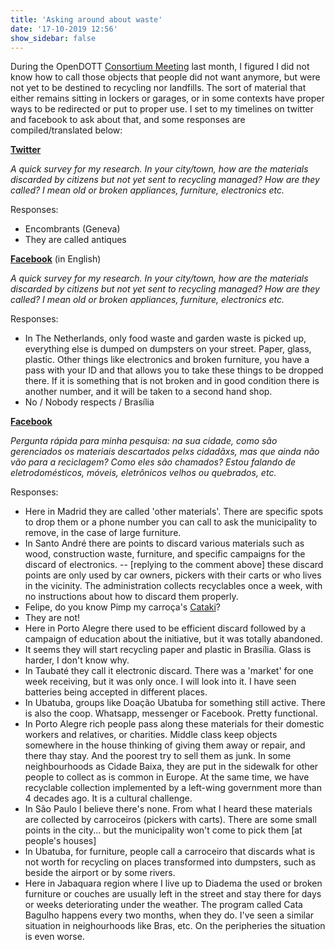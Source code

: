 ```yaml
---
title: 'Asking around about waste'
date: '17-10-2019 12:56'
show_sidebar: false
---
```


During the OpenDOTT [Consortium Meeting](../consortium-meeting-2019) last month, I figured I did not 
know how to call those objects that people did not want anymore, but were not yet to be destined
to recycling nor landfills. The sort of material that either remains sitting in lockers or garages, 
or in some contexts have proper ways to be redirected or put to proper use. I set to my timelines
on twitter and facebook to ask about that, and some responses are compiled/translated below:

**[Twitter](https://twitter.com/efeefe/status/1179844130308014081)**

*A quick survey for my research. In your city/town, how are the materials discarded by citizens but not yet sent to recycling managed? How are they called? I mean old or broken appliances, furniture, electronics etc.*

Responses:

- Encombrants (Geneva)
- They are called antiques

**[Facebook](https://www.facebook.com/efefonseca/posts/2486147048134154)** (in English)

*A quick survey for my research. In your city/town, how are the materials discarded by citizens but not yet sent to recycling managed? How are they called? I mean old or broken appliances, furniture, electronics etc.*

Responses: 

- In The Netherlands, only food waste and garden waste is picked up, everything else is dumped on dumpsters on your street. Paper, glass, plastic. Other things like electronics and broken furniture, you have a pass with your ID and that allows you to take these things to be dropped there. If it is something that is not broken and in good condition there is another number, and it will be taken to a second hand shop. 
- No / Nobody respects / Brasília

**[Facebook](https://www.facebook.com/efefonseca/posts/2486149031467289)**

*Pergunta rápida para minha pesquisa: na sua cidade, como são gerenciados os materiais descartados pelxs cidadãxs, mas que ainda não vão para a reciclagem? Como eles são chamados? Estou falando de eletrodomésticos, móveis, eletrônicos velhos ou quebrados, etc.*

Responses:

- Here in Madrid they are called 'other materials'. There are specific spots to drop them or a phone number you can call to ask the municipality to remove, in the case of large furniture.
- In Santo André there are points to discard various materials such as wood, construction waste, furniture, and specific campaigns for the discard of electronics.
-- \[replying to the comment above\] these discard points are only used by car owners, pickers with their carts or who lives in the vicinity. The administration collects recyclables once a week, with no instructions about how to discard them properly.
- Felipe, do you know Pimp my carroça's [Cataki](https://cataki.org)?
- They are not!
- Here in Porto Alegre there used to be efficient discard followed by a campaign of education about the initiative, but it was totally abandoned.
- It seems they will start recycling paper and plastic in Brasília. Glass is harder, I don't know why.
- In Taubaté they call it electronic discard. There was a 'market' for one week receiving, but it was only once. I will look into it. I have seen batteries being accepted in different places.
- In Ubatuba, groups like Doação Ubatuba for something still active. There is also the coop. Whatsapp, messenger or Facebook. Pretty functional.
- In Porto Alegre rich people pass along these materials for their domestic workers and relatives, or charities. Middle class keep objects somewhere in the house thinking of giving them away or repair, and there thay stay. And the poorest try to sell them as junk. In some neighbourhoods as Cidade Baixa, they are put in the sidewalk for other people to collect as is common in Europe. At the same time, we have recyclable collection implemented by a left-wing government more than 4 decades ago. It is a cultural challenge.
- In São Paulo I believe there's none. From what I heard these materials are collected by carroceiros (pickers with carts). There are some small points in the city... but the municipality won't come to pick them \[at people's houses\]
- In Ubatuba, for furniture, people call a carroceiro that discards what is not worth for recycling on places transformed into dumpsters, such as beside the airport or by some rivers.
- Here in Jabaquara region where I live up to Diadema the used or broken furniture or couches are usually left in the street and stay there for days or weeks deteriorating under the weather. The program called Cata Bagulho happens every two months, when they do. I've seen a similar situation in neighourhoods like Bras, etc. On the peripheries the situation is even worse.